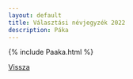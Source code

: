 ```yaml
---
layout: default
title: Választási névjegyzék 2022
description: Páka
---
```


{% include Paaka.html %}

[Vissza](./)